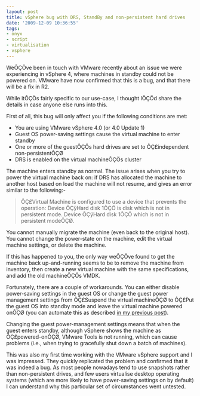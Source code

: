 ```yaml
---
layout: post
title: vSphere bug with DRS, StandBy and non-persistent hard drives
date: '2009-12-09 10:36:55'
tags:
- onyx
- script
- virtualisation
- vsphere
---
```



WeÔÇÖve been in touch with VMware recently about an issue we were experiencing in vSphere 4, where machines in standby could not be powered on. VMware have now confirmed that this is a bug, and that there will be a fix in R2.

While itÔÇÖs fairly specific to our use-case, I thought IÔÇÖd share the details in case anyone else runs into this.

First of all, this bug will only affect you if the following conditions are met:

- You are using VMware vSphere 4.0 (or 4.0 Update 1)
- Guest OS power-saving settings cause the virtual machine to enter standby
- One or more of the guestÔÇÖs hard drives are set to ÔÇ£independent non-persistentÔÇØ
- DRS is enabled on the virtual machineÔÇÖs cluster

The machine enters standby as normal. The issue arises when you try to power the virtual machine back on: if DRS has allocated the machine to another host based on load the machine will not resume, and gives an error similar to the following:-

> ÔÇ£Virtual Machine is configured to use a device that prevents the operation: Device ÔÇÿHard disk 1ÔÇÖ is disk which is not in persistent mode. Device ÔÇÿHard disk 1ÔÇÖ which is not in persistent modeÔÇØ.

You cannot manually migrate the machine (even back to the original host). You cannot change the power-state on the machine, edit the virtual machine settings, or delete the machine.

If this has happened to you, the only way weÔÇÖve found to get the machine back up-and-running seems to be to remove the machine from inventory, then create a new virtual machine with the same specifications, and add the old machineÔÇÖs VMDK.

Fortunately, there are a couple of workarounds. You can either disable power-saving settings in the guest OS or change the guest power management settings from ÔÇ£Suspend the virtual machineÔÇØ to ÔÇ£Put the guest OS into standby mode and leave the virtual machine powered onÔÇØ (you can automate this as described [in my previous post](http://ben.neise.co.uk/index.php/2009/11/changing-standbyaction-using-powershell-script-generated-with-help-from-onyx/)).

Changing the guest power-management settings means that when the guest enters standby, although vSphere shows the machine as ÔÇ£powered-onÔÇØ, VMware Tools is not running, which can cause problems (i.e., when trying to gracefully shut down a batch of machines).

This was also my first time working with the VMware vSphere support and I was impressed. They quickly replicated the problem and confirmed that it was indeed a bug. As most people nowadays tend to use snapshots rather than non-persistent drives, and few users virtualise desktop operating systems (which are more likely to have power-saving settings on by default) I can understand why this particular set of circumstances went untested.


